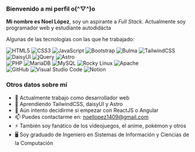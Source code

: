 ### Bienvenido a mi perfil o(^▽^)o


**Mi nombre es Noel López**, soy un aspirante a _Full Stack_. Actualmente soy programador web y estudiante autodidácta

Algunas de las tecnologías con las que he trabajado:

![HTML5](https://img.shields.io/badge/html5-%23E34F26.svg?style=Plastic&logo=html5&logoColor=white) 
![CSS3](https://img.shields.io/badge/css3-%231572B6.svg?style=Plastic&logo=css3&logoColor=white) 
![JavaScript](https://img.shields.io/badge/javascript-%23323330.svg?style=Plastic&logo=javascript&logoColor=%23F7DF1E) 
![Bootstrap](https://img.shields.io/badge/bootstrap-%238511FA.svg?style=Plastic&logo=bootstrap&logoColor=white)
![Bulma](https://img.shields.io/badge/bulma-00D0B1?style=Plastic&logo=bulma&logoColor=white)
![TailwindCSS](https://img.shields.io/badge/tailwindcss-%2338B2AC.svg?style=Plastic&logo=tailwind-css&logoColor=white)
![DaisyUI](https://img.shields.io/badge/daisyui-5A0EF8?style=Plastic&logo=daisyui&logoColor=white)
![jQuery](https://img.shields.io/badge/jquery-%230769AD.svg?style=Plastic&logo=jquery&logoColor=white)
![Astro](https://img.shields.io/badge/astro-%232C2052.svg?style=Plastic&logo=astro&logoColor=white)
<br>
![PHP](https://img.shields.io/badge/php-%23777BB4.svg?style=Plastic&logo=php&logoColor=white)
![MariaDB](https://img.shields.io/badge/MariaDB-003545?style=Plastic&logo=mariadb&logoColor=white)
![MySQL](https://img.shields.io/badge/mysql-4479A1.svg?style=Plastic&logo=mysql&logoColor=white)
![Rocky Linux](https://img.shields.io/badge/-Rocky%20Linux-%2310B981?style=Plastic&logo=rockylinux&logoColor=white)
![Apache](https://img.shields.io/badge/apache-%23D42029.svg?style=Plastic&logo=apache&logoColor=white)
<br>
![GitHub](https://img.shields.io/badge/github-%23121011.svg?style=Plastic&logo=github&logoColor=white)
![Visual Studio Code](https://img.shields.io/badge/Visual%20Studio%20Code-0078d7.svg?style=Plastic&logo=visual-studio-code&logoColor=white)
![Notion](https://img.shields.io/badge/Notion-%23000000.svg?style=Plastic&logo=notion&logoColor=white) 

### Otros datos sobre mí
- 🔭 Actualmente trabajo como desarrollador web
- 🌱 Aprendiendo TailwindCSS, daisyUI y Astro
- 🤔 Aún intento decidirme si empezar con ReactJS o Angular
- 📫 Puedes contactarme en: [noellopez1409@gmail.com](mailto:noellopez1409@gmail.com)
- ⚡ También soy fanático de los videojuegos, el anime, pokémon y otros
- 🖥️ Soy graduado de Ingeniero en Sistemas de Información y Ciencias de la Computación

